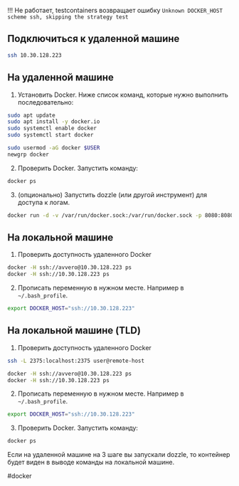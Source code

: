 !!! Не работает, testcontainers возвращает ошибку `Unknown DOCKER_HOST scheme ssh, skipping the strategy test`


## Подключиться к удаленной машине

```bash
ssh 10.30.128.223
```

## На удаленной машине

1. Установить Docker. Ниже список команд, которые нужно выполнить последовательно:
```bash
sudo apt update
sudo apt install -y docker.io
sudo systemctl enable docker
sudo systemctl start docker

sudo usermod -aG docker $USER
newgrp docker
```
2. Проверить Docker. Запустить команду:
```bash
docker ps
```
3. (опционально) Запустить dozzle (или другой инструмент) для доступа к логам.
```bash
docker run -d -v /var/run/docker.sock:/var/run/docker.sock -p 8080:8080 amir20/dozzle:latest
```

## На локальной машине
1. Проверить доступность удаленного Docker
```bash
docker -H ssh://avvero@10.30.128.223 ps
docker -H ssh://10.30.128.223 ps
```

2. Прописать переменную в нужном месте. Например в `~/.bash_profile`.
```bash
export DOCKER_HOST="ssh://10.30.128.223"
```

## На локальной машине (TLD)
1. Проверить доступность удаленного Docker
```bash
ssh -L 2375:localhost:2375 user@remote-host

docker -H ssh://avvero@10.30.128.223 ps
docker -H ssh://10.30.128.223 ps
```

2. Прописать переменную в нужном месте. Например в `~/.bash_profile`.
```bash
export DOCKER_HOST="ssh://10.30.128.223"
```

3. Проверить Docker. Запустить команду:
```bash
docker ps
```

Если на удаленной машине на 3 шаге вы запускали dozzle, то контейнер будет виден в выводе команды на локальной машине.

#docker